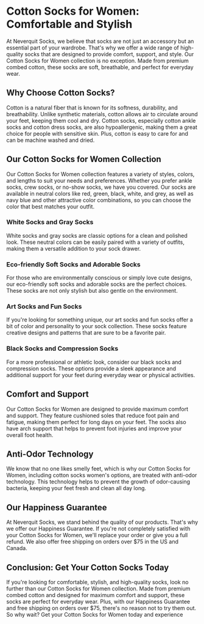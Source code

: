 # Cotton Socks for Women: Comfortable and Stylish

At Neverquit Socks, we believe that socks are not just an accessory but an essential part of your wardrobe. That's why we offer a wide range of high-quality socks that are designed to provide comfort, support, and style. Our Cotton Socks for Women collection is no exception. Made from premium combed cotton, these socks are soft, breathable, and perfect for everyday wear.

## Why Choose Cotton Socks?

Cotton is a natural fiber that is known for its softness, durability, and breathability. Unlike synthetic materials, cotton allows air to circulate around your feet, keeping them cool and dry. Cotton socks, especially cotton ankle socks and cotton dress socks, are also hypoallergenic, making them a great choice for people with sensitive skin. Plus, cotton is easy to care for and can be machine washed and dried.

## Our Cotton Socks for Women Collection

Our Cotton Socks for Women collection features a variety of styles, colors, and lengths to suit your needs and preferences. Whether you prefer ankle socks, crew socks, or no-show socks, we have you covered. Our socks are available in neutral colors like red, green, black, white, and grey, as well as navy blue and other attractive color combinations, so you can choose the color that best matches your outfit.

### White Socks and Gray Socks

White socks and gray socks are classic options for a clean and polished look. These neutral colors can be easily paired with a variety of outfits, making them a versatile addition to your sock drawer.

### Eco-friendly Soft Socks and Adorable Socks

For those who are environmentally conscious or simply love cute designs, our eco-friendly soft socks and adorable socks are the perfect choices. These socks are not only stylish but also gentle on the environment.

### Art Socks and Fun Socks

If you're looking for something unique, our art socks and fun socks offer a bit of color and personality to your sock collection. These socks feature creative designs and patterns that are sure to be a favorite pair.

### Black Socks and Compression Socks

For a more professional or athletic look, consider our black socks and compression socks. These options provide a sleek appearance and additional support for your feet during everyday wear or physical activities.

## Comfort and Support

Our Cotton Socks for Women are designed to provide maximum comfort and support. They feature cushioned soles that reduce foot pain and fatigue, making them perfect for long days on your feet. The socks also have arch support that helps to prevent foot injuries and improve your overall foot health.

## Anti-Odor Technology

We know that no one likes smelly feet, which is why our Cotton Socks for Women, including cotton socks women's options, are treated with anti-odor technology. This technology helps to prevent the growth of odor-causing bacteria, keeping your feet fresh and clean all day long.

## Our Happiness Guarantee

At Neverquit Socks, we stand behind the quality of our products. That's why we offer our Happiness Guarantee. If you're not completely satisfied with your Cotton Socks for Women, we'll replace your order or give you a full refund. We also offer free shipping on orders over $75 in the US and Canada.

## Conclusion: Get Your Cotton Socks Today

If you're looking for comfortable, stylish, and high-quality socks, look no further than our Cotton Socks for Women collection. Made from premium combed cotton and designed for maximum comfort and support, these socks are perfect for everyday wear. Plus, with our Happiness Guarantee and free shipping on orders over $75, there's no reason not to try them out. So why wait? Get your Cotton Socks for Women today and experience